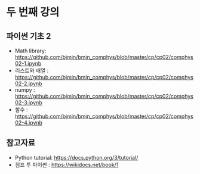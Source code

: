 # 두 번째 강의 

## 파이썬 기초 2

* Math library: https://github.com/bjmin/bmin_comphys/blob/master/cp/cp02/comphys02-1.ipynb
* 리스트와 배열 : https://github.com/bjmin/bmin_comphys/blob/master/cp/cp02/comphys02-2.ipynb
* numpy : https://github.com/bjmin/bmin_comphys/blob/master/cp/cp02/comphys02-3.ipynb
* 함수 : https://github.com/bjmin/bmin_comphys/blob/master/cp/cp02/comphys02-4.ipynb


## 참고자료
* Python tutorial: https://docs.python.org/3/tutorial/
* 점프 투 파이썬 : https://wikidocs.net/book/1
